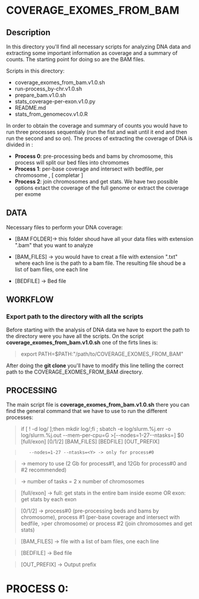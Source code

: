 # COVERAGE_EXOMES_FROM_BAM

<!-- /TOC -->

## Description

In this directory you'll find all necessary scripts for analyzing DNA data and extracting some important information as coverage  and a summary of counts. The starting point for doing so are the BAM files. 

Scripts in this directory: 

* coverage_exomes_from_bam.v1.0.sh  
* run-process_by-chr.v1.0.sh
* prepare_bam.v1.0.sh              
* stats_coverage-per-exon.v1.0.py
* README.md                         
* stats_from_genomecov.v1.0.R

In order to obtain the coverage and summary of counts you would have to run three processes sequentialy (run the fist and wait until it end and then run the second and so on). The proces of extracting the coverage of DNA is divided in :

 * **Process 0**: pre-processing beds and bams by chromosome, this process will split our bed files into chromomes
 * **Process 1**: per-base coverage and intersect with bedfile, per chromosome , [ completar ]
 * **Process 2**: join chromosomes and get stats. We have two possible options extact the coverage of the full genome or extract the coverage per exome

## DATA 

Necessary files to perform your DNA coverage:

* [BAM FOLDER]-> this folder shoud have all your data files with extension ".bam" that you want to analyze 

* [BAM_FILES] -> you would have to creat a file with extension ".txt" where each line is the path to a bam file. The resulting file shoud be a list of bam files, one each line

* [BEDFILE] -> Bed file


## WORKFLOW

### Export path to the directory with all the scripts

Before starting with the analysis of DNA data we have to export the path to the directory were you have all the scripts. On the script **coverage_exomes_from_bam.v1.0.sh** one of the firts lines is: 

> export PATH=$PATH:"/path/to/COVERAGE_EXOMES_FROM_BAM"

After doing the **git clone** you'll have to modify this line telling the correct path to the COVERAGE_EXOMES_FROM_BAM directory. 

## PROCESSING

The main script file is **coverage_exomes_from_bam.v1.0.sh** there you can find the general command that we have to use to run the different processes:

> if [ ! -d log/ ];then mkdir log/;fi ; sbatch -e log/slurm.%j.err -o log/slurm.%j.out --mem-per-cpu=<X>G >[--nodes=1-27--ntasks=<Y>] $0 [full/exon] [0/1/2] [BAM_FILES] [BEDFILE] [OUT_PREFIX]
    
>        --nodes=1-27 --ntasks=<Y> -> only for process#0
    
>    <X> -> memory to use (2 Gb for process#1, and 12Gb for process#0 and #2 recommended)
    
>    <Y> -> number of tasks = 2 x number of chromosomes
    
>    [full/exon] -> full: get stats in the entire bam inside exome OR exon: get stats by each exon

>    [0/1/2] -> process#0 (pre-processing beds and bams by chromosome), process #1 (per-base coverage and intersect with bedfile, >per chromosome) or process #2 (join chromosomes and get stats)

>    [BAM_FILES] -> file with a list of bam files, one each line

>    [BEDFILE] -> Bed file

>    [OUT_PREFIX] -> Output prefix
    

# PROCESS 0: 
